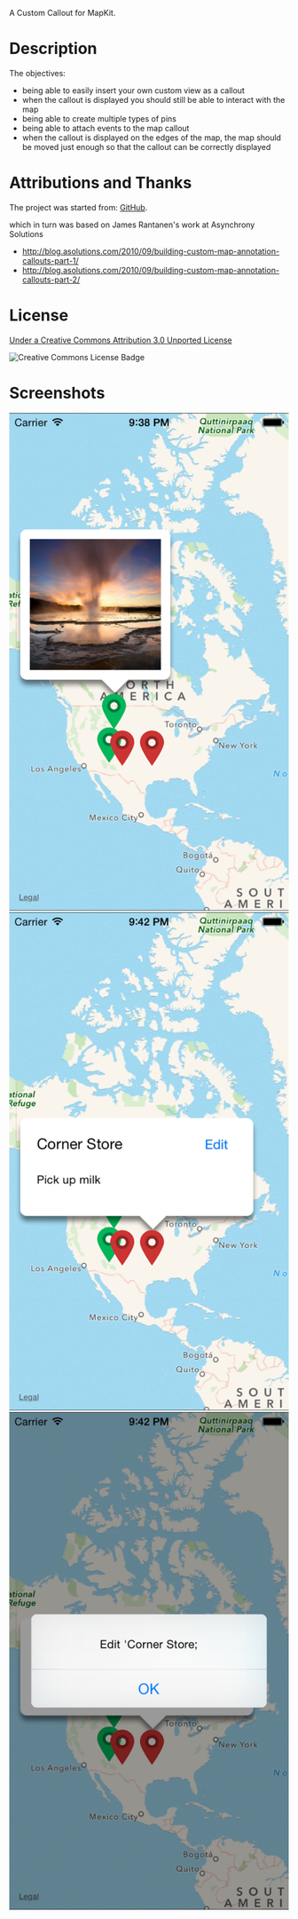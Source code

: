 A Custom Callout for MapKit.


Description
=============
The objectives:
* being able to easily insert your own custom view as a callout
* when the callout is displayed you should still be able to interact with the map
* being able to create multiple types of pins
* being able to attach events to the map callout
* when the callout is displayed on the edges of the map, the map should be moved just enough so that the callout can be correctly displayed


Attributions and Thanks
=============

The project was started from:
[GitHub](https://github.com/grgcombs/MultiRowCalloutAnnotationView).

which in turn was based on James Rantanen's work at Asynchrony Solutions
- http://blog.asolutions.com/2010/09/building-custom-map-annotation-callouts-part-1/
- http://blog.asolutions.com/2010/09/building-custom-map-annotation-callouts-part-2/
 
License
=========================

[Under a Creative Commons Attribution 3.0 Unported License](http://creativecommons.org/licenses/by/3.0/)

![Creative Commons License Badge](http://i.creativecommons.org/l/by/3.0/88x31.png "Creative Commons Attribution")

Screenshots
=========================

![Screenshot](https://github.com/crarau/mapkit-custom-callout/raw/master/demo_photo.png "Photo")
![Screenshot](https://github.com/crarau/mapkit-custom-callout/raw/master/demo_note.png "Note")
![Screenshot](https://github.com/crarau/mapkit-custom-callout/raw/master/demo_action.png "Action")
